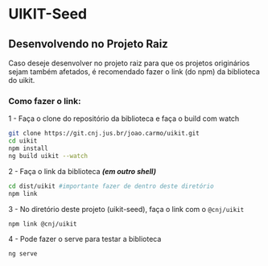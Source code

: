 # UIKIT-Seed

## Desenvolvendo no Projeto Raiz

Caso deseje desenvolver no projeto raiz para que os projetos originários sejam também afetados, é recomendado fazer o link (do npm) da biblioteca do uikit.

### Como fazer o link:

1 - Faça o clone do repositório da biblioteca e faça o build com watch
```sh
git clone https://git.cnj.jus.br/joao.carmo/uikit.git
cd uikit
npm install
ng build uikit --watch
```

2 - Faça o link da biblioteca _**(em outro shell)**_
```sh
cd dist/uikit #importante fazer de dentro deste diretório
npm link
```

3 - No diretório deste projeto (uikit-seed), faça o link com o `@cnj/uikit`
```sh
npm link @cnj/uikit
```

4 - Pode fazer o serve para testar a biblioteca
```sh
ng serve
```
